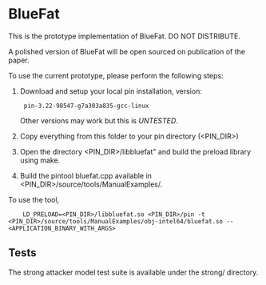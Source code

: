 BlueFat
=======

This is the prototype implementation of BlueFat.  DO NOT DISTRIBUTE.

A polished version of BlueFat will be open sourced on publication of the
paper.

To use the current prototype, please perform the following steps:

1. Download and setup your local pin installation, version:

        pin-3.22-98547-g7a303a835-gcc-linux

   Other versions may work but this is *UNTESTED*.
2. Copy everything from this folder to your pin directory (<PIN_DIR>)
3. Open the directory <PIN_DIR>/libbluefat" and build the preload library using make.
4. Build the pintool bluefat.cpp available in <PIN_DIR>/source/tools/ManualExamples/.

To use the tool,

        LD_PRELOAD=<PIN_DIR>/libbluefat.so <PIN_DIR>/pin -t <PIN_DIR>/source/tools/ManualExamples/obj-intel64/bluefat.so -- <APPLICATION_BINARY_WITH_ARGS>

Tests
-----

The strong attacker model test suite is available under the strong/ directory.

